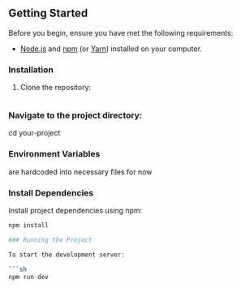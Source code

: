 ## Getting Started

Before you begin, ensure you have met the following requirements:

- [Node.js](https://nodejs.org/) and [npm](https://www.npmjs.com/) (or [Yarn](https://yarnpkg.com/)) installed on your computer.

### Installation

1. Clone the repository:

   ```sh git clone https://github.com/CreatorLZ/huddlegallery


### Navigate to the project directory:
   cd your-project

   ### Environment Variables

are hardcoded into necessary files for now

### Install Dependencies

Install project dependencies using npm:

```sh
npm install

### Running the Project

To start the development server:

```sh
npm run dev


